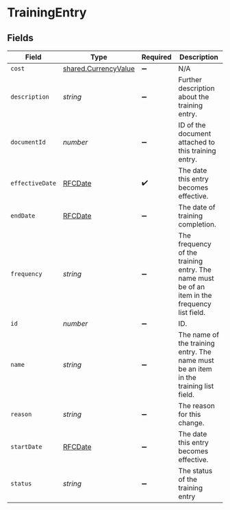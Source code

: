 # TrainingEntry


## Fields

| Field                                                                                         | Type                                                                                          | Required                                                                                      | Description                                                                                   |
| --------------------------------------------------------------------------------------------- | --------------------------------------------------------------------------------------------- | --------------------------------------------------------------------------------------------- | --------------------------------------------------------------------------------------------- |
| `cost`                                                                                        | [shared.CurrencyValue](../../models/shared/currencyvalue.md)                                  | :heavy_minus_sign:                                                                            | N/A                                                                                           |
| `description`                                                                                 | *string*                                                                                      | :heavy_minus_sign:                                                                            | Further description about the training entry.                                                 |
| `documentId`                                                                                  | *number*                                                                                      | :heavy_minus_sign:                                                                            | ID of the document attached to this training entry.                                           |
| `effectiveDate`                                                                               | [RFCDate](../../types/rfcdate.md)                                                             | :heavy_check_mark:                                                                            | The date this entry becomes effective.                                                        |
| `endDate`                                                                                     | [RFCDate](../../types/rfcdate.md)                                                             | :heavy_minus_sign:                                                                            | The date of training completion.                                                              |
| `frequency`                                                                                   | *string*                                                                                      | :heavy_minus_sign:                                                                            | The frequency of the training entry. The name must be of an item in the frequency list field. |
| `id`                                                                                          | *number*                                                                                      | :heavy_minus_sign:                                                                            | ID.                                                                                           |
| `name`                                                                                        | *string*                                                                                      | :heavy_minus_sign:                                                                            | The name of the training entry. The name must be an item in the training list field.          |
| `reason`                                                                                      | *string*                                                                                      | :heavy_minus_sign:                                                                            | The reason for this change.                                                                   |
| `startDate`                                                                                   | [RFCDate](../../types/rfcdate.md)                                                             | :heavy_minus_sign:                                                                            | The date this entry becomes effective.                                                        |
| `status`                                                                                      | *string*                                                                                      | :heavy_minus_sign:                                                                            | The status of the training entry                                                              |